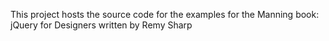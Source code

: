 This project hosts the source code for the examples for the Manning book: jQuery for Designers written by Remy Sharp
